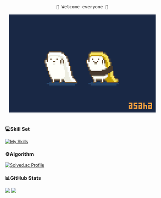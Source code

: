 <div align="center">
  <samp>
      💙 Welcome everyone 💙<br><br>
  </samp>
  <img src="README.assets/sushi.gif" style="zoom:80%;"/><br><br>
</div>

### 💻Skill Set

[![My Skills](https://skillicons.dev/icons?i=c,java,python,js,spring,fastapi,django,vue,npm,nodejs,express,jquery,r,postgres,mysql,sqlite,html,css,bootstrap,vscode,idea,eclipse,docker,postman,aws,githubactions,github,git,maven,linux,vim,powershell,md,figma,stackoverflow,discord)](https://skillicons.dev)

### ⚙️Algorithm

[![Solved.ac Profile](http://mazassumnida.wtf/api/v2/generate_badge?boj=summer_2)](https://solved.ac/summer_2/)

### 📊GitHub Stats

<a href="https://stats.dooboo.io"><img src="https://stats.dooboo.io/api/github-stats-advanced?login=code-sum" width="600" /></a>
<a href="https://stats.dooboo.io"><img src="https://stats.dooboo.io/api/github-trophies?login=code-sum" width="720" /></a>

